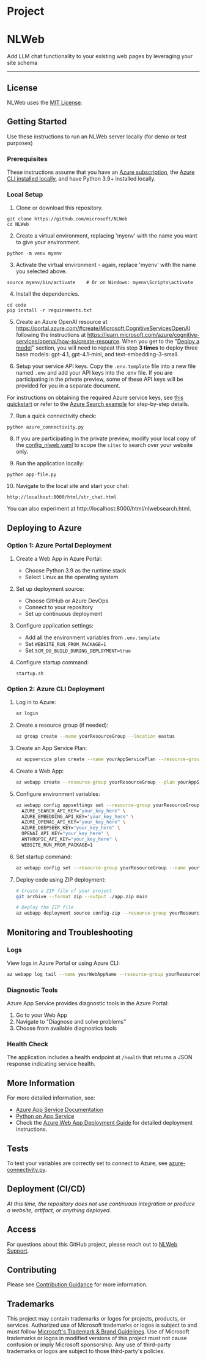 # Project


# NLWeb

Add LLM chat functionality to your existing web pages by leveraging your site schema

-----------------------------------------------------------------

## License 

NLWeb uses the [MIT License](LICENSE).


## Getting Started

Use these instructions to run an NLWeb server locally (for demo or test purposes)

### Prerequisites

These instructions assume that you have an [Azure subscription](https://go.microsoft.com/fwlink/?linkid=2227353&clcid=0x409&l=en-us&icid=nlweb), the [Azure CLI installed locally](https://learn.microsoft.com/cli/azure/install-azure-cli), and have Python 3.9+ installed locally.


### Local Setup

1. Clone or download this repository.
```
git clone https://github.com/microsoft/NLWeb
cd NLWeb
```

2. Create a virtual environment, replacing 'myenv' with the name you want to give your environment.
```
python -m venv myenv
```

3. Activate the virtual environment - again, replace 'myenv' with the name you selected above.   
```
source myenv/bin/activate    # Or on Windows: myenv\Scripts\activate
```

4. Install the dependencies.
```
cd code
pip install -r requirements.txt
```

5. Create an Azure OpenAI resource at https://portal.azure.com/#create/Microsoft.CognitiveServicesOpenAI following the instructions at https://learn.microsoft.com/azure/cognitive-services/openai/how-to/create-resource.
When you get to the "[Deploy a model](https://learn.microsoft.com/en-us/azure/ai-services/openai/how-to/create-resource?pivots=web-portal#deploy-a-model)" section, you will need to repeat this step **3 times** to deploy three base models: gpt-4.1, gpt-4.1-mini, and text-embedding-3-small.  

6. Setup your service API keys.  Copy the `.env.template` file into a new file named `.env` and add your API keys into the .env file.  If you are participating in the private preview, some of these API keys will be provided for you in a separate document.  

For instructions on obtaining the required Azure service keys, see [this quickstart](https://learn.microsoft.com/en-us/azure/ai-services/openai/chatgpt-quickstart?tabs=api-key) or refer to the [Azure Search example](https://learn.microsoft.com/azure/search/search-security-api-keys) for step-by-step details.

7. Run a quick connectivity check:
```
python azure_connectivity.py
```

8. If you are participating in the private preview, modify your local copy of the [config_nlweb.yaml](code\config\config_nlweb.yaml) to scope the `sites` to search over your website only.  

9. Run the application locally:
```
python app-file.py
```

10. Navigate to the local site and start your chat:
```
http://localhost:8000/html/str_chat.html
```

You can also experiment at http://localhost:8000/html/nlwebsearch.html.  


## Deploying to Azure

### Option 1: Azure Portal Deployment

1. Create a Web App in Azure Portal:
   - Choose Python 3.9 as the runtime stack
   - Select Linux as the operating system

2. Set up deployment source:
   - Choose GitHub or Azure DevOps
   - Connect to your repository
   - Set up continuous deployment

3. Configure application settings:
   - Add all the environment variables from `.env.template`
   - Set `WEBSITE_RUN_FROM_PACKAGE=1`
   - Set `SCM_DO_BUILD_DURING_DEPLOYMENT=true`

4. Configure startup command:
   ```
   startup.sh
   ```

### Option 2: Azure CLI Deployment

1. Log in to Azure:
   ```bash
   az login
   ```

2. Create a resource group (if needed):
   ```bash
   az group create --name yourResourceGroup --location eastus
   ```

3. Create an App Service Plan:
   ```bash
   az appservice plan create --name yourAppServicePlan --resource-group yourResourceGroup --sku B1 --is-linux
   ```

4. Create a Web App:
   ```bash
   az webapp create --resource-group yourResourceGroup --plan yourAppServicePlan --name yourWebAppName --runtime "PYTHON|3.9"
   ```

5. Configure environment variables:
   ```bash
   az webapp config appsettings set --resource-group yourResourceGroup --name yourWebAppName --settings \
     AZURE_SEARCH_API_KEY="your_key_here" \
     AZURE_EMBEDDING_API_KEY="your_key_here" \
     AZURE_OPENAI_API_KEY="your_key_here" \
     AZURE_DEEPSEEK_KEY="your_key_here" \
     OPENAI_API_KEY="your_key_here" \
     ANTHROPIC_API_KEY="your_key_here" \
     WEBSITE_RUN_FROM_PACKAGE=1
   ```

6. Set startup command:
   ```bash
   az webapp config set --resource-group yourResourceGroup --name yourWebAppName --startup-file "startup.sh"
   ```

7. Deploy code using ZIP deployment:
   ```bash
   # Create a ZIP file of your project
   git archive --format zip --output ./app.zip main
   
   # Deploy the ZIP file
   az webapp deployment source config-zip --resource-group yourResourceGroup --name yourWebAppName --src ./app.zip
   ```

## Monitoring and Troubleshooting

### Logs
View logs in Azure Portal or using Azure CLI:
```bash
az webapp log tail --name yourWebAppName --resource-group yourResourceGroup
```

### Diagnostic Tools
Azure App Service provides diagnostic tools in the Azure Portal:
1. Go to your Web App
2. Navigate to "Diagnose and solve problems"
3. Choose from available diagnostics tools

### Health Check
The application includes a health endpoint at `/health` that returns a JSON response indicating service health.

## More Information

For more detailed information, see:
- [Azure App Service Documentation](https://docs.microsoft.com/en-us/azure/app-service/)
- [Python on App Service](https://docs.microsoft.com/en-us/azure/app-service/configure-language-python)
- Check the [Azure Web App Deployment Guide](./Azure_Web_App_Deployment_Guide.md) for detailed deployment instructions.


## Tests

To test your variables are correctly set to connect to Azure, see [azure-connectivity.py](code\azure-connectivity.py).  


## Deployment (CI/CD)

_At this time, the repository does not use continuous integration or produce a website, artifact, or anything deployed._

## Access

For questions about this GitHub project, please reach out to [NLWeb Support](mailto:NLWebSup@microsoft.com).

## Contributing

Please see [Contribution Guidance](CONTRIBUTING.md) for more information.

## Trademarks

This project may contain trademarks or logos for projects, products, or services. Authorized use of Microsoft 
trademarks or logos is subject to and must follow 
[Microsoft's Trademark & Brand Guidelines](https://www.microsoft.com/en-us/legal/intellectualproperty/trademarks/usage/general).
Use of Microsoft trademarks or logos in modified versions of this project must not cause confusion or imply Microsoft sponsorship.
Any use of third-party trademarks or logos are subject to those third-party's policies.
